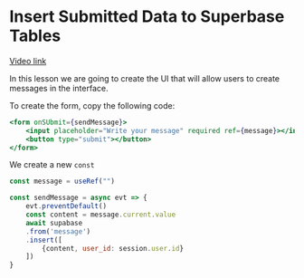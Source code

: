 # Insert Submitted Data to Superbase Tables

[Video link](https://www.egghead.io/lessons/supabase-insert-submitted-data-to-superbase-tables?pl=supabase-84e58958)


<TimeStamp start="0:05" end="0:10">

In this lesson we are going to create the UI that will allow users to create messages in the interface.

</TimeStamp>

<TimeStamp start="0:57" end="1:10">

To create the form, copy the following code: 

```jsx 
<form onSUbmit={sendMessage}>
    <input placeholder="Write your message" required ref={message}></input>
    <button type="submit"></button>
</form>
```

</TimeStamp>

<TimeStamp start="2:25" end="2:31">

We create a new `const` 

```jsx
const message = useRef("")
```

</TimeStamp>

<TimeStamp start="2:45" end="3:00">

```jsx
const sendMessage = async evt => {
    evt.preventDefault()
    const content = message.current.value
    await supabase
    .from('message')
    .insert([
        {content, user_id: session.user.id}
    ])
}
```

</TimeStamp>

